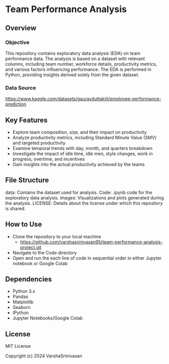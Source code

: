 # Team Performance Analysis

## Overview

### Objective

This repository contains exploratory data analysis (EDA) on team performance data. The analysis is based on a dataset with relevant columns, including team number, workforce details, productivity metrics, and various factors influencing performance. The EDA is performed in Python, providing insights derived solely from the given dataset.


### Data Source

https://www.kaggle.com/datasets/gauravduttakiit/employee-performance-prediction

## Key Features

- Explore team composition, size, and their impact on productivity
- Analyze productivity metrics, including Standard Minute Value (SMV) and targeted productivity
- Examine temporal trends with day, month, and quarters breakdown
- Investigate the impact of idle time, idle men, style changes, work in progress, overtime, and incentives
- Gain insights into the actual productivity achieved by the teams

## File Structure

data: Contains the dataset used for analysis.
Code: .ipynb code for the exploratory data analysis.
images: Visualizations and plots generated during the analysis.
LICENSE: Details about the license under which this repository is shared.

## How to Use
- Clone the repository to your local machine
  - https://github.com/varshasrinivasan95/team-performance-analysis-project.git
- Navigate to the Code directory
- Open and run the each line of code in sequential order in either Jupyter notebook or Google Colab

## Dependencies
- Python 3.x
- Pandas
- Matplotlib
- Seaborn
- IPython
- Jupyter Notebooks/Google Colab

## License
MIT License

Copyright (c) 2024 VarshaSrinivasan

